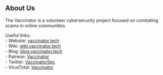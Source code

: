 ## About Us

The Vaccinator is a volunteer cybersecurity project focused on combating scams in online communities.

Useful links: <br>
\- Website: [vaccinator.tech](https://vaccinator.tech) <br>
\- Wiki: [wiki.vaccinator.tech](https://wiki.vaccinator.tech) <br>
\- Blog: [blog.vaccinator.tech](https://blog.vaccinator.tech) <br>
\- Patreon: [Vaccinator](https://patreon.com/Vaccinator) <br>
\- Twitter: [VaccinatorSec](https://twitter.com/VaccinatorSec) <br>
\- VirusTotal: [Vaccinator](https://virustotal.com/gui/user/Vaccinator) <br>
